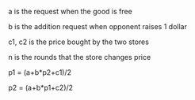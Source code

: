 a is the request when the good is free

b is the addition request when opponent raises 1 dollar

c1, c2 is the price bought by the two stores

n is the rounds that the store changes price

p1 = (a+b*p2+c1)/2

p2 = (a+b*p1+c2)/2
